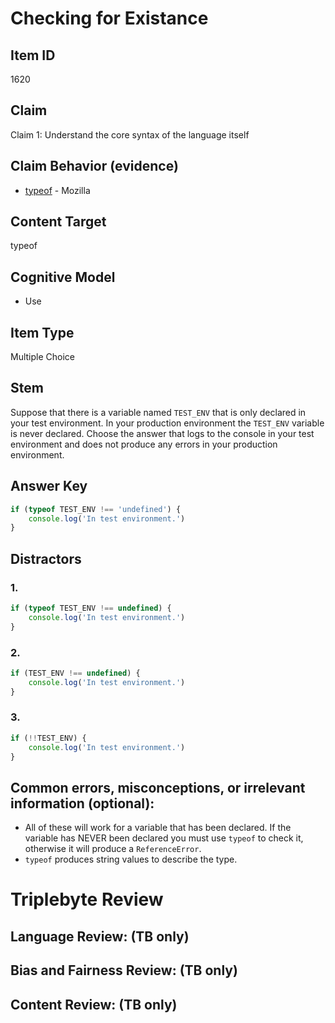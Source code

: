 # Checking for Existance

## Item ID
1620

## Claim
Claim 1: Understand the core syntax of the language itself

## Claim Behavior (evidence)
- [typeof](https://developer.mozilla.org/en-US/docs/Web/JavaScript/Reference/Operators/typeof) - Mozilla

## Content Target
typeof

## Cognitive Model
* Use

## Item Type
Multiple Choice

## Stem
Suppose that there is a variable named `TEST_ENV` that is only declared in your test environment.  In your production environment the `TEST_ENV` variable is never declared.  Choose the answer that logs to the console in your test environment and does not produce any errors in your production environment.

## Answer Key
```javascript
if (typeof TEST_ENV !== 'undefined') {
    console.log('In test environment.')
}
```

## Distractors
### 1.
```javascript
if (typeof TEST_ENV !== undefined) {
    console.log('In test environment.')
}
```

### 2.
```javascript
if (TEST_ENV !== undefined) {
    console.log('In test environment.')
}
```

### 3.
```javascript
if (!!TEST_ENV) {
    console.log('In test environment.')
}
```

## Common errors, misconceptions, or irrelevant information (optional):

* All of these will work for a variable that has been declared.  If the variable has NEVER been declared you must use `typeof` to check it, otherwise it will produce a `ReferenceError`.
* `typeof` produces string values to describe the type.

# Triplebyte Review


## Language Review: (TB only)


## Bias and Fairness Review: (TB only)


## Content Review: (TB only)

